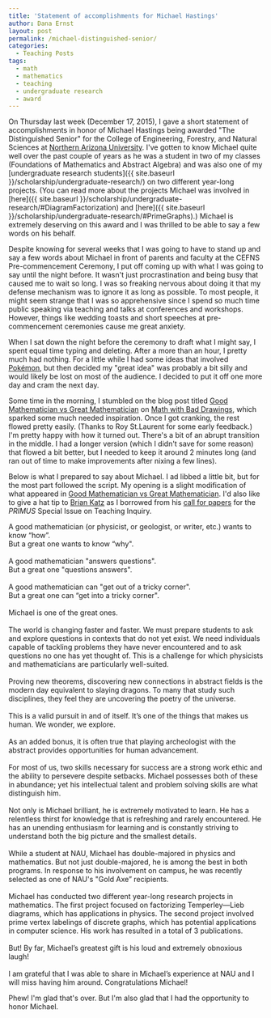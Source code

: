 ```yaml
---
title: 'Statement of accomplishments for Michael Hastings'
author: Dana Ernst
layout: post
permalink: /michael-distinguished-senior/
categories:
  - Teaching Posts
tags:
  - math
  - mathematics
  - teaching
  - undergraduate research
  - award
---
```


On Thursday last week (December 17, 2015), I gave a short statement of accomplishments in honor of Michael Hastings being awarded "The Distinguished Senior" for the College of Engineering, Forestry, and Natural Sciences at [Northern Arizona University](http://nau.edu). I've gotten to know Michael quite well over the past couple of years as he was a student in two of my classes (Foundations of Mathematics and Abstract Algebra) and was also one of my [undergraduate research students]({{ site.baseurl }}/scholarship/undergraduate-research/) on two different year-long projects. (You can read more about the projects Michael was involved in [here]({{ site.baseurl }}/scholarship/undergraduate-research/#DiagramFactorization) and [here]({{ site.baseurl }}/scholarship/undergraduate-research/#PrimeGraphs).)  Michael is extremely deserving on this award and I was thrilled to be able to say a few words on his behalf.  

Despite knowing for several weeks that I was going to have to stand up and say a few words about Michael in front of parents and faculty at the CEFNS Pre-commencement Ceremony, I put off coming up with what I was going to say until the night before.  It wasn't just procrastination and being busy that caused me to wait so long.  I was so freaking nervous about doing it that my defense mechanism was to ignore it as long as possible.  To most people, it might seem strange that I was so apprehensive since I spend so much time public speaking via teaching and talks at conferences and workshops.  However, things like wedding toasts and short speeches at pre-commencement ceremonies cause me great anxiety.

When I sat down the night before the ceremony to draft what I might say, I spent equal time typing and deleting.  After a more than an hour, I pretty much had nothing.  For a little while I had some ideas that involved [Pokémon](https://en.wikipedia.org/wiki/Pokémon), but then decided my "great idea" was probably a bit silly and would likely be lost on most of the audience.  I decided to put it off one more day and cram the next day.

Some time in the morning, I stumbled on the blog post titled [Good Mathematician vs Great Mathematician](http://mathwithbaddrawings.com/2015/12/16/good-mathematician-vs-great-mathematician/) on [Math with Bad Drawings](http://mathwithbaddrawings.com), which sparked some much needed inspiration.  Once I got cranking, the rest flowed pretty easily.  (Thanks to Roy St.Laurent for some early feedback.)  I'm pretty happy with how it turned out.  There's a bit of an abrupt transition in the middle.  I had a longer version (which I didn't save for some reason) that flowed a bit better, but I needed to keep it around 2 minutes long (and ran out of time to make improvements after nixing a few lines).

Below is what I prepared to say about Michael. I ad libbed a little bit, but for the most part followed the script.  My opening is a slight modification of what appeared in [Good Mathematician vs Great Mathematician](http://mathwithbaddrawings.com/2015/12/16/good-mathematician-vs-great-mathematician/).  I'd also like to give a hat tip to [Brian Katz](https://twitter.com/thewordninja_bk) as I borrowed from his [call for papers](http://www.tandfonline.com/doi/abs/10.1080/10511970.2014.948319?journalCode=upri20) for the *PRIMUS* Special Issue on Teaching Inquiry.

<div class="well">
A good mathematician (or physicist, or geologist, or writer, etc.) wants to know “how”.<br>
But a great one wants to know “why".<br>
<br>
A good mathematician "answers questions".<br>
But a great one "questions answers".<br>
<br>
A good mathematician can "get out of a tricky corner".<br>
But a great one can “get into a tricky corner".<br>
<br>
Michael is one of the great ones.<br>
<br>
The world is changing faster and faster. We must prepare students to ask and explore questions in contexts that do not yet exist. We need individuals capable of tackling problems they have never encountered and to ask questions no one has yet thought of. This is a challenge for which physicists and mathematicians are particularly well-suited.<br>
<br>
Proving new theorems, discovering new connections in abstract fields is the modern day equivalent to slaying dragons. To many that study such disciplines, they feel they are uncovering the poetry of the universe.<br>
<br>
This is a valid pursuit in and of itself.  It’s one of the things that makes us human.  We wonder, we explore.<br>
<br>
As an added bonus, it is often true that playing archeologist with the abstract provides opportunities for human advancement.<br>
<br>
For most of us, two skills necessary for success are a strong work ethic and the ability to persevere despite setbacks.  Michael possesses both of these in abundance; yet his intellectual talent and problem solving skills are what distinguish him.<br>
<br>
Not only is Michael brilliant, he is extremely motivated to learn.  He has a relentless thirst for knowledge that is refreshing and rarely encountered.  He has an unending enthusiasm for learning and is constantly striving to understand both the big picture and the smallest details.<br>
<br>
While a student at NAU, Michael has double-majored in physics and mathematics. But not just double-majored, he is among the best in both programs. In response to his involvement on campus, he was recently selected as one of NAU's "Gold Axe” recipients.<br>
<br>
Michael has conducted two different year-long research projects in mathematics. The first project focused on factorizing Temperley—Lieb diagrams, which has applications in physics. The second project involved prime vertex labelings of discrete graphs, which has potential applications in computer science. His work has resulted in a total of 3 publications.<br>
<br>
But! By far, Michael’s greatest gift is his loud and extremely obnoxious laugh!<br>
<br>
I am grateful that I was able to share in Michael’s experience at NAU and I will miss having him around.  Congratulations Michael!
</div>

Phew!  I'm glad that's over.  But I'm also glad that I had the opportunity to honor Michael.

